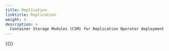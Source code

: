 ```yaml
---
title: Replication
linktitle: Replication
weight: 4
description: >
  Container Storage Modules (CSM) for Replication Operator deployment
---
```


{{<include file="content/v1/getting-started/installation/operator/modules/replication.md" hideClasses="default" >}}
